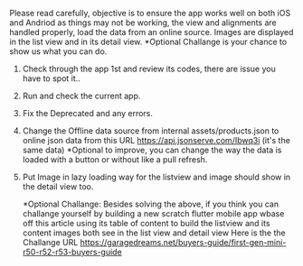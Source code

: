 Please read carefully, objective is to ensure the app works well on both iOS and Andriod as things may not be working, the view and alignments are handled properly, load the data from an online source.
Images are displayed in the list view and in its detail view. *Optional Challange is your chance to show us what you can do.

1. Check through the app 1st and review its codes, there are issue you have to spot it..
2. Run and check the current app.
3. Fix the Deprecated and any errors.
4. Change the Offline data source from internal assets/products.json to online json data from this URL https://api.jsonserve.com/Ibwq3i (it's the same data) 
   *Optional to improve, you can change the way the data is loaded with a button or without like a pull refresh.
5. Put Image in lazy loading way for the listview and image should show in the detail view too.

   *Optional Challange:
   Besides solving the above, if you think you can challange yourself by building a new scratch flutter mobile app
   wbase off this article using its table of content to build the listview and its content images both see in the list view and detail view
   Here is the the Challange URL https://garagedreams.net/buyers-guide/first-gen-mini-r50-r52-r53-buyers-guide
